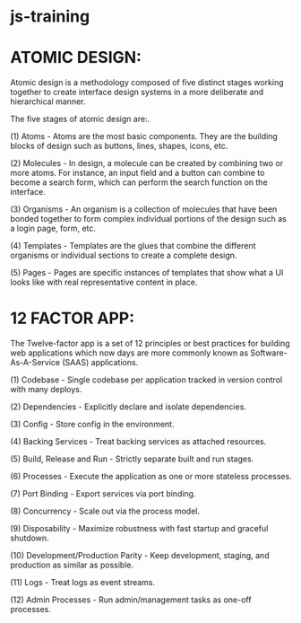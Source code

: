 # js-training

# ATOMIC DESIGN:

Atomic design is a methodology composed of five distinct stages working together to create interface design systems in a more deliberate and hierarchical manner. 

The five stages of atomic design are:.

(1) Atoms - Atoms are the most basic components. They are the building blocks of design such as buttons, lines, shapes, icons, etc.

(2) Molecules - In design, a molecule can be created by combining two or more atoms. For instance, an input field and a button can combine to become a search form, which can perform the search function on the interface.

(3) Organisms - An organism is a collection of molecules that have been bonded together to form complex individual portions of the design such as a login page, form, etc.

(4) Templates - Templates are the glues that combine the different organisms or individual sections to create a complete design. 

(5) Pages - Pages are specific instances of templates that show what a UI looks like with real representative content in place.


# 12 FACTOR APP:

The Twelve-factor app is a set of 12 principles or best practices for building web applications which now days are more commonly known as Software-As-A-Service (SAAS) applications. 

(1) Codebase - Single codebase per application tracked in version control with many deploys.

(2) Dependencies - Explicitly declare and isolate dependencies. 

(3) Config - Store config in the environment. 

(4) Backing Services - Treat backing services as attached resources.

(5) Build, Release and Run - Strictly separate built and run stages.

(6) Processes - Execute the application as one or more stateless processes. 

(7) Port Binding - Export services via port binding. 

(8) Concurrency - Scale out via the process model.

(9) Disposability - Maximize robustness with fast startup and graceful shutdown.

(10) Development/Production Parity - Keep development, staging, and production as similar as possible.

(11) Logs - Treat logs as event streams. 

(12) Admin Processes - Run admin/management tasks as one-off processes.



